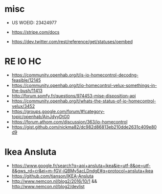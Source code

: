 # misc

  * US WOEID: 23424977
  * https://stripe.com/docs
  
  * https://dev.twitter.com/rest/reference/get/statuses/oembed

# RE IO HC

  * https://community.openhab.org/t/is-io-homecontrol-decodng-feasible/12145
  * https://community.openhab.org/t/io-homecontrol-velux-somethings-in-the-bush/11413
  * http://forum.somfy.fr/questions/974453-mise-disposition-api
  * https://community.openhab.org/t/whats-the-status-of-io-homecontrol-velux/3452
  * https://groups.google.com/forum/#!category-topic/openhab/AinJdyyDtG0
  * https://forum.athom.com/discussion/363/io-homecontrol
  * https://gist.github.com/nickma82/dc982d86813eb210dde2631c409e80d9

# Ikea Ansluta

  * https://www.google.fr/search?q=api+ansluta+ikea&ie=utf-8&oe=utf-8&gws_rd=cr&ei=m-fGV-iQBMy5acLDndgE#q=protocol+ansluta+ikea
  * https://github.com/tjanson/IKEA-Ansluta
  * http://www.nemcon.nl/blog2/2016/10/1 && http://www.nemcon.nl/blog2/devlist
